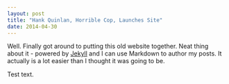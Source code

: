 ```yaml
---
layout: post
title: "Hank Quinlan, Horrible Cop, Launches Site"
date: 2014-04-30
---
```


Well.  Finally got around to putting this old website together.
Neat thing about it - powered by [Jekyll](http://jekyllrb.com) and I
can use Markdown to author my posts.  It actually is a lot easier
than I thought it was going to be.

Test text.
